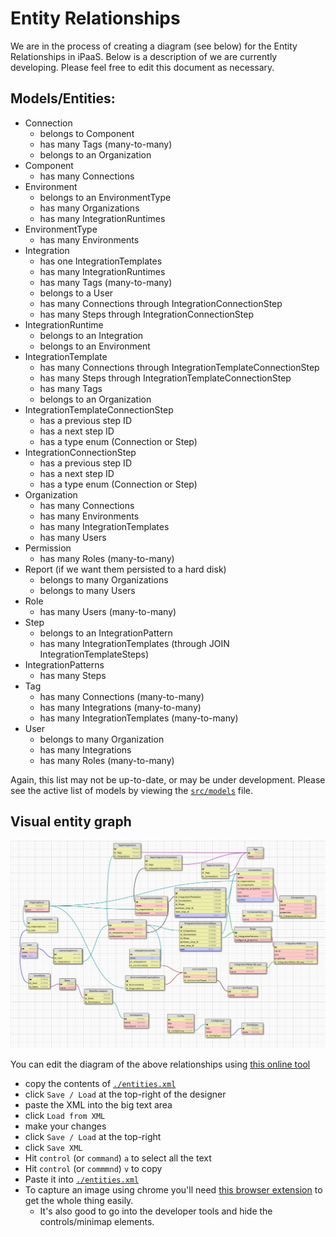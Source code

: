 # Entity Relationships
We are in the process of creating a diagram (see below) for the Entity Relationships in iPaaS. Below is a description of we are currently developing. Please feel free to edit this document as necessary.

## Models/Entities:

- Connection
    - belongs to Component
    - has many Tags (many-to-many)
    - belongs to an Organization
- Component
    - has many Connections
- Environment
    - belongs to an EnvironmentType
    - has many Organizations
    - has many IntegrationRuntimes
- EnvironmentType
    - has many Environments
- Integration
    - has one IntegrationTemplates 
    - has many IntegrationRuntimes
    - has many Tags (many-to-many)
    - belongs to a User
    - has many Connections through IntegrationConnectionStep
    - has many Steps through IntegrationConnectionStep
- IntegrationRuntime
    - belongs to an Integration
    - belongs to an Environment
- IntegrationTemplate
    - has many Connections through IntegrationTemplateConnectionStep
    - has many Steps through IntegrationTemplateConnectionStep
    - has many Tags
    - belongs to an Organization
- IntegrationTemplateConnectionStep
  - has a previous step ID
  - has a next step ID
  - has a type enum (Connection or Step)
- IntegrationConnectionStep
  - has a previous step ID
  - has a next step ID
  - has a type enum (Connection or Step)
- Organization
    - has many Connections
    - has many Environments
    - has many IntegrationTemplates
    - has many Users
- Permission
  - has many Roles (many-to-many)
- Report (if we want them persisted to a hard disk)
	- belongs to many Organizations
  - belongs to many Users
- Role
  - has many Users (many-to-many)
- Step
  - belongs to an IntegrationPattern
  - has many IntegrationTemplates (through JOIN IntegrationTemplateSteps)
- IntegrationPatterns
  - has many Steps
- Tag
  - has many Connections (many-to-many)
  - has many Integrations (many-to-many)
  - has many IntegrationTemplates (many-to-many)
- User
  - belongs to many Organization
  - has many Integrations
  - has many Roles (many-to-many)


<!-- TODO wanna keep this handy for now
- Connection
    - belongs to Organization
    - has many Tags (many-to-many)
- Environment (a place where integrations run)
    - has many Integration Runtime
- Integrations
    - belongs to an Organisation (whether by using recipe or not?)
    - has many Tags (many-to-many)
- Integration Runtime (a collection of integration containers in an Environment)
    - has an Integration
    - has an Environment in which it runs
    - has many Containers (process instances)
- Organization
    - has many Connections and Integrations
    - has many Users
    - has many Environments (Dev / Test / Staging / UAT)
- Reports (if we want them persisted to a hard disk)
    - belongs to User
- Settings
    - belongs to Organization
    - belongs to User
- Tags
    - has many Integrations (many-to-many)
    - has many Connections (many-to-many)
- User
    - belongs to Organization
    - has many Integrations
    - has many Reports (or should this be under Integrations instead?)
    - has many Settings
    -->

Again, this list may not be up-to-date, or may be under development. Please see the active list of models by viewing the [`src/models`](../src/models/index.js) file.

## Visual entity graph

![Visual entity graph picture](./entities.png)

You can edit the diagram of the above relationships using [this online tool](http://ondras.zarovi.cz/sql/demo/?keyword=default)
- copy the contents of [`./entities.xml`](./entities.xml)
- click `Save / Load` at the top-right of the designer
- paste the XML into the big text area 
- click `Load from XML`
- make your changes
- click `Save / Load` at the top-right
- click `Save XML`
- Hit `control` (or `command`) `a` to select all the text
- Hit `control` (or `commmnd`) `v` to copy
- Paste it into [`./entities.xml`](./entities.xml)
- To capture an image using chrome you'll need [this browser extension](https://chrome.google.com/webstore/detail/full-page-screen-capture/fdpohaocaechififmbbbbbknoalclacl) to get the whole thing easily.
  - It's also good to go into the developer tools and hide the controls/minimap elements.
